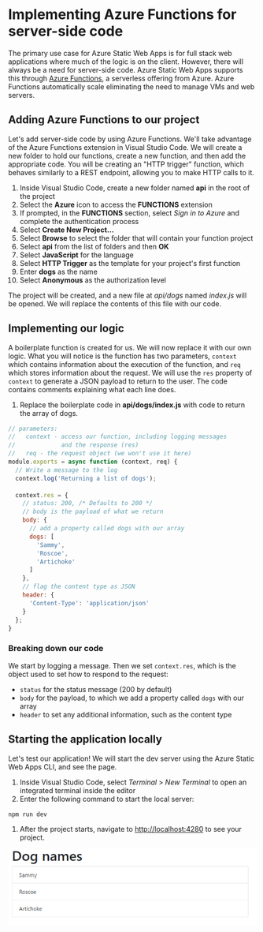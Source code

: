# Implementing Azure Functions for server-side code

The primary use case for Azure Static Web Apps is for full stack web applications where much of the logic is on the client. However, there will always be a need for server-side code. Azure Static Web Apps supports this through [Azure Functions](https://docs.microsoft.com/azure/azure-functions/functions-overview), a serverless offering from Azure. Azure Functions automatically scale eliminating the need to manage VMs and web servers.

## Adding Azure Functions to our project

Let's add server-side code by using Azure Functions. We'll take advantage of the Azure Functions extension in Visual Studio Code. We will create a new folder to hold our functions, create a new function, and then add the appropriate code. You will be creating an "HTTP trigger" function, which behaves similarly to a REST endpoint, allowing you to make HTTP calls to it.

1. Inside Visual Studio Code, create a new folder named **api** in the root of the project
1. Select the **Azure** icon to access the **FUNCTIONS** extension
1. If prompted, in the **FUNCTIONS** section, select *Sign in to Azure* and complete the authentication process
1. Select **Create New Project...**
1. Select **Browse** to select the folder that will contain your function project
1. Select **api** from the list of folders and then **OK**
1. Select **JavaScript** for the language
1. Select **HTTP Trigger** as the template for your project's first function
1. Enter **dogs** as the name
1. Select **Anonymous** as the authorization level

The project will be created, and a new file at *api/dogs* named *index.js* will be opened. We will replace the contents of this file with our code.

## Implementing our logic

A boilerplate function is created for us. We will now replace it with our own logic. What you will notice is the function has two parameters, `context` which contains information about the execution of the function, and `req` which stores information about the request. We will use the `res` property of `context` to generate a JSON payload to return to the user. The code contains comments explaining what each line does.

1. Replace the boilerplate code in **api/dogs/index.js** with code to return the array of dogs.

``` javascript
// parameters:
//   context - access our function, including logging messages
//             and the response (res)
//   req - the request object (we won't use it here)
module.exports = async function (context, req) {
  // Write a message to the log
  context.log('Returning a list of dogs');

  context.res = {
    // status: 200, /* Defaults to 200 */
    // body is the payload of what we return
    body: {
      // add a property called dogs with our array
      dogs: [
        'Sammy',
        'Roscoe',
        'Artichoke'
      ]
    },
    // flag the content type as JSON
    header: {
      'Content-Type': 'application/json'
    }
  };
}
```

### Breaking down our code

We start by logging a message. Then we set `context.res`, which is the object used to set how to respond to the request:

- `status` for the status message (200 by default)
- `body` for the payload, to which we add a property called `dogs` with our array
- `header` to set any additional information, such as the content type

## Starting the application locally

Let's test our application! We will start the dev server using the Azure Static Web Apps CLI, and see the page.

1. Inside Visual Studio Code, select *Terminal* > *New Terminal* to open an integrated terminal inside the editor
1. Enter the following command to start the local server:

```bash
npm run dev
```

1. After the project starts, navigate to [http://localhost:4280](http://localhost:4280) to see your project.

![Screenshot of starting page](./images/first-launch.png)


